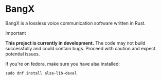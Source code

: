 # BangX

BangX is a lossless voice communication software written in Rust.

> [!IMPORTANT]
> **This project is currently in development.**
> The code may not build successfully and could contain bugs. Proceed with caution and expect potential issues.

If you're on fedora, make sure you have alsa installed:

`sudo dnf install alsa-lib-devel`

